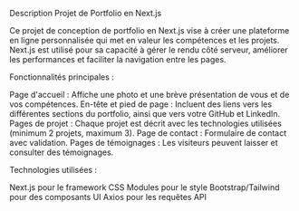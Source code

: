 Description 
Projet de Portfolio en Next.js

Ce projet de conception de portfolio en Next.js vise à créer une plateforme en ligne personnalisée qui met en valeur les compétences et les projets. Next.js est utilisé pour sa capacité à gérer le rendu côté serveur, améliorer les performances et faciliter la navigation entre les pages.

Fonctionnalités principales :

Page d'accueil : Affiche une photo et une brève présentation de vous et de vos compétences.
En-tête et pied de page : Incluent des liens vers les différentes sections du portfolio, ainsi que vers votre GitHub et LinkedIn.
Pages de projet : Chaque projet est décrit avec les technologies utilisées (minimum 2 projets, maximum 3).
Page de contact : Formulaire de contact avec validation.
Pages de témoignages : Les visiteurs peuvent laisser et consulter des témoignages.

Technologies utilisées :

Next.js pour le framework
CSS Modules pour le style
Bootstrap/Tailwind pour des composants UI
Axios pour les requêtes API
